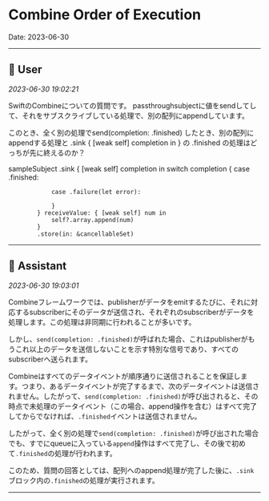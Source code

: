 # Combine Order of Execution

Date: 2023-06-30

---

## 👤 User
*2023-06-30 19:02:21*

SwiftのCombineについての質問です。
passthroughsubjectに値をsendしてして、それをサブスクライブしている処理で、別の配列にappendしています。

このとき、全く別の処理でsend(completion: .finished) したとき、別の配列にappendする処理と .sink { [weak self] completion in } の .finished の処理はどっちが先に終えるのか？

sampleSubject
            .sink { [weak self] completion in
                switch completion {
                case .finished:

                case .failure(let error):
                    
                }
            } receiveValue: { [weak self] num in
                self?.array.append(num)
            }
            .store(in: &cancellableSet)

---

## 🤖 Assistant
*2023-06-30 19:03:01*

Combineフレームワークでは、publisherがデータをemitするたびに、それに対応するsubscriberにそのデータが送信され、それぞれのsubscriberがデータを処理します。この処理は非同期に行われることが多いです。

しかし、`send(completion: .finished)`が呼ばれた場合、これはpublisherがもうこれ以上のデータを送信しないことを示す特別な信号であり、すべてのsubscriberへ送られます。

Combineはすべてのデータイベントが順序通りに送信されることを保証します。つまり、あるデータイベントが完了するまで、次のデータイベントは送信されません。したがって、`send(completion: .finished)`が呼び出されると、その時点で未処理のデータイベント（この場合、append操作を含む）はすべて完了してからでなければ、`.finished`イベントは送信されません。

したがって、全く別の処理で`send(completion: .finished)`が呼び出された場合でも、すでにqueueに入っている`append`操作はすべて完了し、その後で初めて`.finished`の処理が行われます。

このため、質問の回答としては、配列へのappend処理が完了した後に、`.sink`ブロック内の`.finished`の処理が実行されます。

---
